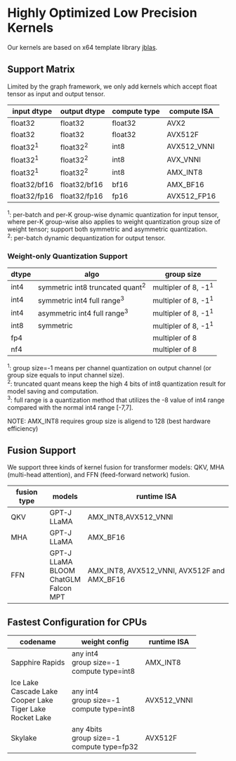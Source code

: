 # Highly Optimized Low Precision Kernels
Our kernels are based on x64 template library [jblas](../../../library/jblas).
## Support Matrix
Limited by the graph framework, we only add kernels which accept float tensor as input and output tensor.

input dtype | output dtype | compute type | compute ISA
--- |---|---|---
float32 | float32 | float32 | AVX2 
float32 | float32 | float32 | AVX512F
float32<sup>1</sup> | float32<sup>2</sup> | int8 | AVX512_VNNI
float32<sup>1</sup> | float32<sup>2</sup> | int8 | AVX_VNNI
float32<sup>1</sup> | float32<sup>2</sup> | int8 | AMX_INT8
float32/bf16 | float32/bf16 | bf16 | AMX_BF16
float32/fp16 | float32/fp16 | fp16 | AVX512_FP16

<sup>1</sup>: per-batch and per-K group-wise dynamic quantization for input tensor, where per-K group-wise also applies to weight quantization
group size of weight tensor; support both symmetric and asymmetric quantization.  
<sup>2</sup>: per-batch dynamic dequantization for output tensor.

### Weight-only Quantization Support
dtype | algo | group size
--- | --- | ---
int4 | symmetric int8 truncated quant<sup>2</sup> | multipler of 8, -1<sup>1</sup>
int4 | symmetric int4 full range<sup>3</sup> | multipler of 8, -1<sup>1</sup>
int4 | asymmetric int4 full range<sup>3</sup> | multipler of 8, -1<sup>1</sup>
int8 | symmetric | multipler of 8, -1<sup>1</sup>
fp4 | | multipler of 8
nf4 | | multipler of 8

<sup>1</sup>: group size=-1 means per channel quantization on output channel (or group size equals to input channel size).  
<sup>2</sup>: truncated quant means keep the high 4 bits of int8 quantization result for model saving and computation.  
<sup>3</sup>: full range is a quantization method that utilizes the -8 value of int4 range compared with the normal int4 range [-7,7].  

NOTE: AMX_INT8 requires group size is aligend to 128 (best hardware efficiency)

## Fusion Support
We support three kinds of kernel fusion for transformer models: QKV, MHA (multi-head attention), and FFN (feed-forward network) fusion.  

fusion type | models | runtime ISA
--- | --- | ---
QKV | GPT-J<br>LLaMA | AMX_INT8,AVX512_VNNI
MHA | GPT-J<br>LLaMA | AMX_BF16
FFN | GPT-J<br>LLaMA<br>BLOOM<br>ChatGLM<br>Falcon<br>MPT | AMX_INT8, AVX512_VNNI, AVX512F and AMX_BF16


## Fastest Configuration for CPUs
codename | weight config | runtime ISA  
---|---|---
Sapphire Rapids | any int4<br>group size=-1<br>compute type=int8 | AMX_INT8
Ice Lake<br>Cascade Lake<br>Cooper Lake<br>Tiger Lake<br>Rocket Lake | any int4<br>group size=-1<br>compute type=int8 | AVX512_VNNI
Skylake |  any 4bits<br>group size=-1<br>compute type=fp32 | AVX512F

